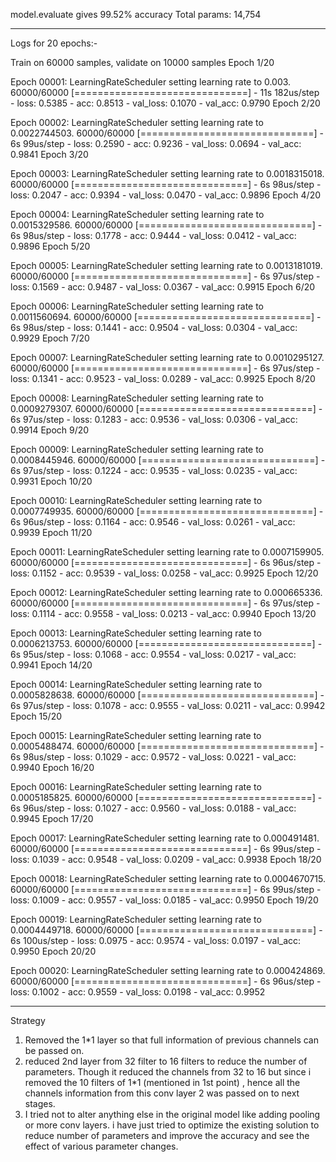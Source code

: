 model.evaluate gives 99.52% accuracy
Total params: 14,754

************************************************************************************************************************************
Logs for 20 epochs:-

Train on 60000 samples, validate on 10000 samples
Epoch 1/20

Epoch 00001: LearningRateScheduler setting learning rate to 0.003.
60000/60000 [==============================] - 11s 182us/step - loss: 0.5385 - acc: 0.8513 - val_loss: 0.1070 - val_acc: 0.9790
Epoch 2/20

Epoch 00002: LearningRateScheduler setting learning rate to 0.0022744503.
60000/60000 [==============================] - 6s 99us/step - loss: 0.2590 - acc: 0.9236 - val_loss: 0.0694 - val_acc: 0.9841
Epoch 3/20

Epoch 00003: LearningRateScheduler setting learning rate to 0.0018315018.
60000/60000 [==============================] - 6s 98us/step - loss: 0.2047 - acc: 0.9394 - val_loss: 0.0470 - val_acc: 0.9896
Epoch 4/20

Epoch 00004: LearningRateScheduler setting learning rate to 0.0015329586.
60000/60000 [==============================] - 6s 98us/step - loss: 0.1778 - acc: 0.9444 - val_loss: 0.0412 - val_acc: 0.9896
Epoch 5/20

Epoch 00005: LearningRateScheduler setting learning rate to 0.0013181019.
60000/60000 [==============================] - 6s 97us/step - loss: 0.1569 - acc: 0.9487 - val_loss: 0.0367 - val_acc: 0.9915
Epoch 6/20

Epoch 00006: LearningRateScheduler setting learning rate to 0.0011560694.
60000/60000 [==============================] - 6s 98us/step - loss: 0.1441 - acc: 0.9504 - val_loss: 0.0304 - val_acc: 0.9929
Epoch 7/20

Epoch 00007: LearningRateScheduler setting learning rate to 0.0010295127.
60000/60000 [==============================] - 6s 97us/step - loss: 0.1341 - acc: 0.9523 - val_loss: 0.0289 - val_acc: 0.9925
Epoch 8/20

Epoch 00008: LearningRateScheduler setting learning rate to 0.0009279307.
60000/60000 [==============================] - 6s 97us/step - loss: 0.1283 - acc: 0.9536 - val_loss: 0.0306 - val_acc: 0.9914
Epoch 9/20

Epoch 00009: LearningRateScheduler setting learning rate to 0.0008445946.
60000/60000 [==============================] - 6s 97us/step - loss: 0.1224 - acc: 0.9535 - val_loss: 0.0235 - val_acc: 0.9931
Epoch 10/20

Epoch 00010: LearningRateScheduler setting learning rate to 0.0007749935.
60000/60000 [==============================] - 6s 96us/step - loss: 0.1164 - acc: 0.9546 - val_loss: 0.0261 - val_acc: 0.9939
Epoch 11/20

Epoch 00011: LearningRateScheduler setting learning rate to 0.0007159905.
60000/60000 [==============================] - 6s 96us/step - loss: 0.1152 - acc: 0.9539 - val_loss: 0.0258 - val_acc: 0.9925
Epoch 12/20

Epoch 00012: LearningRateScheduler setting learning rate to 0.000665336.
60000/60000 [==============================] - 6s 97us/step - loss: 0.1114 - acc: 0.9558 - val_loss: 0.0213 - val_acc: 0.9940
Epoch 13/20

Epoch 00013: LearningRateScheduler setting learning rate to 0.0006213753.
60000/60000 [==============================] - 6s 95us/step - loss: 0.1068 - acc: 0.9554 - val_loss: 0.0217 - val_acc: 0.9941
Epoch 14/20

Epoch 00014: LearningRateScheduler setting learning rate to 0.0005828638.
60000/60000 [==============================] - 6s 97us/step - loss: 0.1078 - acc: 0.9555 - val_loss: 0.0211 - val_acc: 0.9942
Epoch 15/20

Epoch 00015: LearningRateScheduler setting learning rate to 0.0005488474.
60000/60000 [==============================] - 6s 98us/step - loss: 0.1029 - acc: 0.9572 - val_loss: 0.0221 - val_acc: 0.9940
Epoch 16/20

Epoch 00016: LearningRateScheduler setting learning rate to 0.0005185825.
60000/60000 [==============================] - 6s 96us/step - loss: 0.1027 - acc: 0.9560 - val_loss: 0.0188 - val_acc: 0.9945
Epoch 17/20

Epoch 00017: LearningRateScheduler setting learning rate to 0.000491481.
60000/60000 [==============================] - 6s 99us/step - loss: 0.1039 - acc: 0.9548 - val_loss: 0.0209 - val_acc: 0.9938
Epoch 18/20

Epoch 00018: LearningRateScheduler setting learning rate to 0.0004670715.
60000/60000 [==============================] - 6s 99us/step - loss: 0.1009 - acc: 0.9557 - val_loss: 0.0185 - val_acc: 0.9950
Epoch 19/20

Epoch 00019: LearningRateScheduler setting learning rate to 0.0004449718.
60000/60000 [==============================] - 6s 100us/step - loss: 0.0975 - acc: 0.9574 - val_loss: 0.0197 - val_acc: 0.9950
Epoch 20/20

Epoch 00020: LearningRateScheduler setting learning rate to 0.000424869.
60000/60000 [==============================] - 6s 96us/step - loss: 0.1002 - acc: 0.9559 - val_loss: 0.0198 - val_acc: 0.9952


******************************************************************************************************************************

Strategy
1. Removed the 1*1 layer so that full information of previous channels can be passed on.
2. reduced 2nd layer from 32 filter to 16 filters to reduce the number of parameters. Though it reduced the channels from 32 to 16 but since i removed the 10 filters of 1*1 (mentioned in 1st point) , hence all the channels information from this conv layer 2 was passed on to next stages.
4. I tried not to alter anything else in the original model like adding pooling or more conv layers. i have just tried to optimize the existing solution to reduce number of parameters and improve the accuracy and see the effect of various parameter changes.